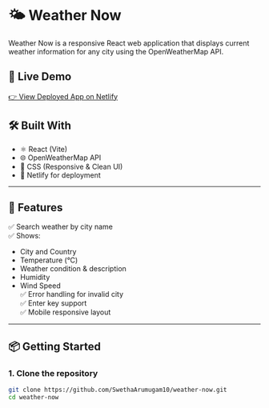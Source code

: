 
# 🌤️ Weather Now

Weather Now is a responsive React web application that displays current weather information for any city using the OpenWeatherMap API.

## 🔗 Live Demo
[👉 View Deployed App on Netlify](https://your-netlify-url.netlify.app)

## 🛠️ Built With
- ⚛️ React (Vite)
- 🌐 OpenWeatherMap API
- 🎨 CSS (Responsive & Clean UI)
- 🚀 Netlify for deployment

---

## 📸 Features

✅ Search weather by city name  
✅ Shows:
- City and Country
- Temperature (°C)
- Weather condition & description
- Humidity
- Wind Speed  
✅ Error handling for invalid city  
✅ Enter key support  
✅ Mobile responsive layout

---

## 📦 Getting Started

### 1. Clone the repository

```bash
git clone https://github.com/SwethaArumugam10/weather-now.git
cd weather-now
